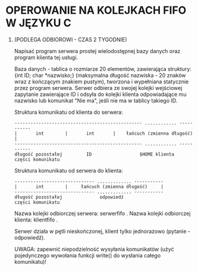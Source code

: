 # OPEROWANIE NA KOLEJKACH FIFO W JĘZYKU C

1. (PODLEGA ODBIOROWI - CZAS 2 TYGODNIE)

   Napisać program serwera prostej wielodostępnej bazy danych oraz program klienta
   tej usługi.

   Baza danych - tablica o rozmiarze 20 elementów, zawierająca struktury:
   {int ID; char *nazwisko;} (maksymalna długość nazwiska - 20 znaków wraz
   z kończącym znakiem pustym), tworzona i wypełniana statycznie przez program
   serwera. Serwer odbiera ze swojej kolejki wejściowej zapytanie zawierające ID
   i odsyła do kolejki klienta odpowiadające mu nazwisko lub komunikat "Nie ma",
   jeśli nie ma w tablicy takiego ID.


   Struktura komunikatu od klienta do serwera:
    ```
   ------------------------------------------------ ............ -----------
   |       int        |       int       |    łańcuch (zmienna długość)     |
   ------------------------------------------------ ............ -----------
    długość pozostałej         ID                  $HOME klienta
    części komunikatu
    ```

   Struktura komunikatu od serwera do klienta:
    ```
   ------------------------------ ............. -----------
   |       int        |     łańcuch (zmienna długość)     |
   ------------------------------ ............. -----------
    długość pozostałej              odpowiedź
    części komunikatu

    ```
   Nazwa kolejki odbiorczej serwera: serwerfifo .
   Nazwa kolejki odbiorczej klienta: klientfifo .

   Serwer działa w pętli nieskończonej, klient tylko jednorazowo (pytanie -
   odpowiedź).

   UWAGA: zapewnić niepodzielność wysyłania komunikatów (użyć pojedynczego
          wywołania funkcji write() do wysłania całego komunikatu)!